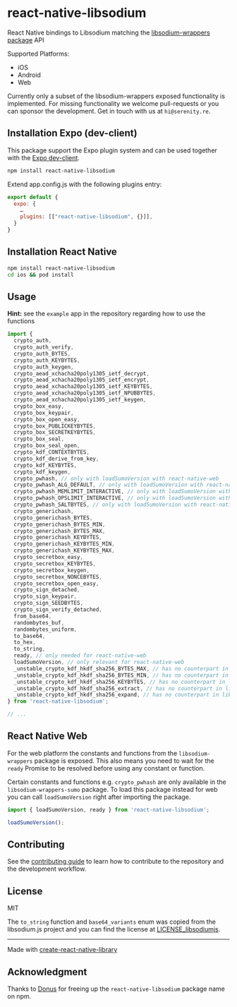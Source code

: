 # react-native-libsodium

React Native bindings to Libsodium matching the [libsodium-wrappers package](https://www.npmjs.com/package/libsodium-wrappers) API

Supported Platforms:

- iOS
- Android
- Web

Currently only a subset of the libsodium-wrappers exposed functionality is implemented. For missing functionality we welcome pull-requests or you can sponsor the development. Get in touch with us at `hi@serenity.re`.

## Installation Expo (dev-client)

This package support the Expo plugin system and can be used together with the [Expo dev-client](https://docs.expo.dev/clients/introduction/).

```sh
npm install react-native-libsodium
```

Extend app.config.js with the following plugins entry:

```js
export default {
  expo: {
    …
    plugins: [["react-native-libsodium", {}]],
  }
}
```

## Installation React Native

```sh
npm install react-native-libsodium
cd ios && pod install
```

## Usage

**Hint:** see the `example` app in the repository regarding how to use the functions

```js
import {
  crypto_auth,
  crypto_auth_verify,
  crypto_auth_BYTES,
  crypto_auth_KEYBYTES,
  crypto_auth_keygen,
  crypto_aead_xchacha20poly1305_ietf_decrypt,
  crypto_aead_xchacha20poly1305_ietf_encrypt,
  crypto_aead_xchacha20poly1305_ietf_KEYBYTES,
  crypto_aead_xchacha20poly1305_ietf_NPUBBYTES,
  crypto_aead_xchacha20poly1305_ietf_keygen,
  crypto_box_easy,
  crypto_box_keypair,
  crypto_box_open_easy,
  crypto_box_PUBLICKEYBYTES,
  crypto_box_SECRETKEYBYTES,
  crypto_box_seal,
  crypto_box_seal_open,
  crypto_kdf_CONTEXTBYTES,
  crypto_kdf_derive_from_key,
  crypto_kdf_KEYBYTES,
  crypto_kdf_keygen,
  crypto_pwhash, // only with loadSumoVersion with react-native-web
  crypto_pwhash_ALG_DEFAULT, // only with loadSumoVersion with react-native-web
  crypto_pwhash_MEMLIMIT_INTERACTIVE, // only with loadSumoVersion with react-native-web
  crypto_pwhash_OPSLIMIT_INTERACTIVE, // only with loadSumoVersion with react-native-web
  crypto_pwhash_SALTBYTES, // only with loadSumoVersion with react-native-web
  crypto_generichash,
  crypto_generichash_BYTES,
  crypto_generichash_BYTES_MIN,
  crypto_generichash_BYTES_MAX,
  crypto_generichash_KEYBYTES,
  crypto_generichash_KEYBYTES_MIN,
  crypto_generichash_KEYBYTES_MAX,
  crypto_secretbox_easy,
  crypto_secretbox_KEYBYTES,
  crypto_secretbox_keygen,
  crypto_secretbox_NONCEBYTES,
  crypto_secretbox_open_easy,
  crypto_sign_detached,
  crypto_sign_keypair,
  crypto_sign_SEEDBYTES,
  crypto_sign_verify_detached,
  from_base64,
  randombytes_buf,
  randombytes_uniform,
  to_base64,
  to_hex,
  to_string,
  ready, // only needed for react-native-web
  loadSumoVersion, // only relevant for react-native-web
  _unstable_crypto_kdf_hkdf_sha256_BYTES_MAX, // has no counterpart in libsodium-wrappers yet
  _unstable_crypto_kdf_hkdf_sha256_BYTES_MIN, // has no counterpart in libsodium-wrappers yet
  _unstable_crypto_kdf_hkdf_sha256_KEYBYTES, // has no counterpart in libsodium-wrappers yet
  _unstable_crypto_kdf_hkdf_sha256_extract, // has no counterpart in libsodium-wrappers yet
  _unstable_crypto_kdf_hkdf_sha256_expand, // has no counterpart in libsodium-wrappers yet
} from 'react-native-libsodium';

// ...
```

## React Native Web

For the web platform the constants and functions from the `libsodium-wrappers` package is exposed. This also means you need to wait for the `ready` Promise to be resolved before using any constant or function.

Certain constants and functions e.g. `crypto_pwhash` are only available in the `libsodium-wrappers-sumo` package. To load this package instead for web you can call `loadSumoVersion` right after importing the package.

```ts
import { loadSumoVersion, ready } from 'react-native-libsodium';

loadSumoVersion();
```

## Contributing

See the [contributing guide](CONTRIBUTING.md) to learn how to contribute to the repository and the development workflow.

## License

MIT

The `to_string` function and `base64_variants` enum was copied from the libsodium.js project and you can find the license at [LICENSE_libsodiumjs](LICENSE_libsodiumjs).

---

Made with [create-react-native-library](https://github.com/callstack/react-native-builder-bob)

## Acknowledgment

Thanks to [Donus](https://github.com/donus3) for freeing up the `react-native-libsodium` package name on npm.

